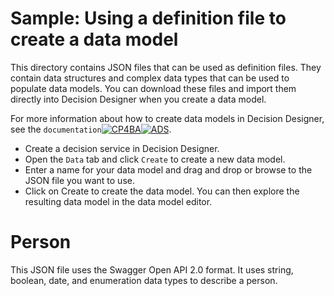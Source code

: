 # Sample: Using a definition file to create a data model

This directory contains JSON files that can be used as definition files. They contain data structures and complex data types that can be used to populate data models.
You can download these files and import them directly into Decision Designer when you create a data model.

For more information about how to create data models in Decision Designer, see the `documentation`[![CP4BA](/resources/cloudpak4ba.svg "IBM Cloud Pak for Business Automation")](https://www.ibm.com/docs/en/cloud-paks/cp-biz-automation/24.0.1?topic=data-creating-model)[![ADS](/resources/ads.svg "IBM Automation Decision Services")](https://www.ibm.com/docs/en/ads/24.0.1?topic=data-creating-model).

   * Create a decision service in Decision Designer.
   * Open the `Data` tab and click `Create` to create a new data model.
   * Enter a name for your data model and drag and drop or browse to the JSON file you want to use.
   * Click on Create to create the data model. You can then explore the resulting data model in the data model editor.
 
# Person
This JSON file uses the Swagger Open API 2.0 format. It uses string, boolean, date, and enumeration data types to describe a person.